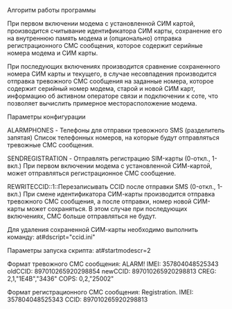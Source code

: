 Алгоритм работы программы

При первом включении модема с установленной СИМ картой, производится считывание идентификатора СИМ карты, сохранение его на 
внутреннюю память модема и (опционально) отправка регистрационного СМС сообщения, которое содержит серийные номера модема и 
СИМ карты. 

При последующих включениях производится сравнение сохраненного номера СИМ карты и текущего, в случае несовпадения производится 
отправка тревожного СМС сообщения на заданные номера, которое содержит серийный номер модема, старой и новой СИМ карт, 
информацию об активном операторе связи и подключении к соте, что позволяет вычислить примерное месторасположение модема.

Параметры конфигурации

ALARMPHONES - Телефоны для отправки тревожного SMS (разделитель запятая)
    Список телефонных номеров, на которые будут отправляться тревожные СМС сообщения.

SENDREGISTRATION - Отправлять регистрацию SIM-карты (0-откл., 1-вкл.)
    При первом включении модема с установленной СИМ-картой, может отправляться регистрационное СМС сообщение.
    
REWRITECCID::1::Перезаписывать CCID после отправки SMS (0-откл., 1-вкл.)
    При смене идентификатора СИМ-карты производится отправка тревожного СМС сообщения, а после отправки, номер новой СИМ-карты может сохраняться. 
    В этом случае при последующих включениях, СМС больше отправляться не будут.
    
Для удаления сохраненной СИМ-карты необходимо выполнить команду: at#dscript="ccid.ini"

Параметры запуска скрипта:
at#startmodescr=2

Формат тревожного СМС сообщения:
ALARM! IMEI: 357804048525343 oldCCID: 897010265920298854 newCCID: 897010265920298813 CREG: 2,1,"1E4B","3436" COPS: 0,2,"25002"

Формат регистрационного СМС сообщения:
Registration. IMEI: 357804048525343 CCID: 897010265920298813

